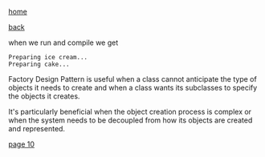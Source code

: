 [home](./page01.md)

[back](./page08.md)

when we run and compile we get

```
Preparing ice cream...
Preparing cake...
```

Factory Design Pattern is useful when a class cannot anticipate the type of objects it needs to create and when a class wants its subclasses to specify the objects it creates. 

It's particularly beneficial when the object creation process is complex or when the system needs to be decoupled from how its objects are created and represented.

[page 10](./page10.md)
